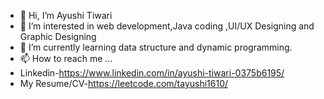 - 👋 Hi, I’m Ayushi Tiwari
- 👀 I’m interested in web development,Java coding ,UI/UX Designing and Graphic Designing
- 🌱 I’m currently learning data structure and dynamic programming.
- 📫 How to reach me ...
- Linkedin-https://www.linkedin.com/in/ayushi-tiwari-0375b6195/
- My Resume/CV-https://leetcode.com/tayushi1610/

<!---
1610ayushi/1610ayushi is a ✨ special ✨ repository because its `README.md` (this file) appears on your GitHub profile.
You can click the Preview link to take a look at your changes.
--->
